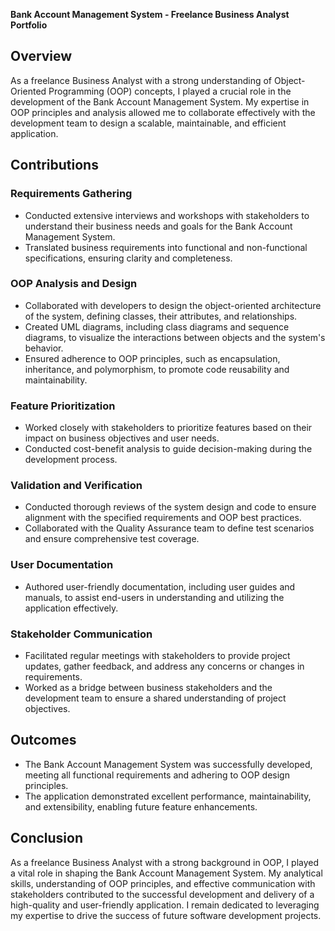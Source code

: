 **Bank Account Management System - Freelance Business Analyst Portfolio**

## Overview

As a freelance Business Analyst with a strong understanding of Object-Oriented Programming (OOP) concepts, I played a crucial role in the development of the Bank Account Management System. My expertise in OOP principles and analysis allowed me to collaborate effectively with the development team to design a scalable, maintainable, and efficient application.

## Contributions

### Requirements Gathering

- Conducted extensive interviews and workshops with stakeholders to understand their business needs and goals for the Bank Account Management System.
- Translated business requirements into functional and non-functional specifications, ensuring clarity and completeness.

### OOP Analysis and Design

- Collaborated with developers to design the object-oriented architecture of the system, defining classes, their attributes, and relationships.
- Created UML diagrams, including class diagrams and sequence diagrams, to visualize the interactions between objects and the system's behavior.
- Ensured adherence to OOP principles, such as encapsulation, inheritance, and polymorphism, to promote code reusability and maintainability.

### Feature Prioritization

- Worked closely with stakeholders to prioritize features based on their impact on business objectives and user needs.
- Conducted cost-benefit analysis to guide decision-making during the development process.

### Validation and Verification

- Conducted thorough reviews of the system design and code to ensure alignment with the specified requirements and OOP best practices.
- Collaborated with the Quality Assurance team to define test scenarios and ensure comprehensive test coverage.

### User Documentation

- Authored user-friendly documentation, including user guides and manuals, to assist end-users in understanding and utilizing the application effectively.

### Stakeholder Communication

- Facilitated regular meetings with stakeholders to provide project updates, gather feedback, and address any concerns or changes in requirements.
- Worked as a bridge between business stakeholders and the development team to ensure a shared understanding of project objectives.

## Outcomes

- The Bank Account Management System was successfully developed, meeting all functional requirements and adhering to OOP design principles.
- The application demonstrated excellent performance, maintainability, and extensibility, enabling future feature enhancements.

## Conclusion

As a freelance Business Analyst with a strong background in OOP, I played a vital role in shaping the Bank Account Management System. My analytical skills, understanding of OOP principles, and effective communication with stakeholders contributed to the successful development and delivery of a high-quality and user-friendly application. I remain dedicated to leveraging my expertise to drive the success of future software development projects.